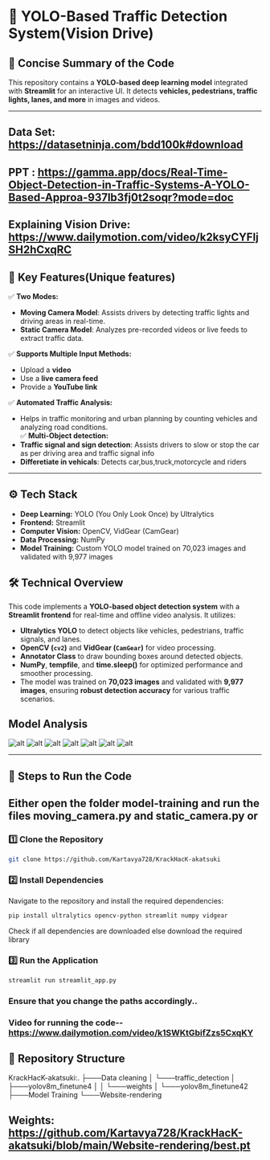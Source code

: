 # 🚦 YOLO-Based Traffic Detection System(Vision Drive)

## 📌 Concise Summary of the Code
This repository contains a **YOLO-based deep learning model** integrated with **Streamlit** for an interactive UI. It detects **vehicles, pedestrians, traffic lights, lanes, and more** in images and videos.

---
## Data Set: https://datasetninja.com/bdd100k#download
## PPT : https://gamma.app/docs/Real-Time-Object-Detection-in-Traffic-Systems-A-YOLO-Based-Approa-937lb3fj0t2soqr?mode=doc
## Explaining Vision Drive: https://www.dailymotion.com/video/k2ksyCYFIjSH2hCxqRC
## 🔑 Key Features(Unique features)


✅ **Two Modes:**  
- **Moving Camera Model**: Assists drivers by detecting traffic lights and driving areas in real-time.  
- **Static Camera Model**: Analyzes pre-recorded videos or live feeds to extract traffic data.  

✅ **Supports Multiple Input Methods:**  
- Upload a **video**  
- Use a **live camera feed**  
- Provide a **YouTube link**  

✅ **Automated Traffic Analysis:**  
- Helps in traffic monitoring and urban planning by counting vehicles and analyzing road conditions.  
✅ **Multi-Object detection:**  
- **Traffic signal and sign detection**: Assists drivers to slow or stop the car as per driving area and traffic signal info  
- **Differetiate in vehicals**: Detects car,bus,truck,motorcycle and riders 
---
## ⚙️ Tech Stack
- **Deep Learning:** YOLO (You Only Look Once) by Ultralytics  
- **Frontend:** Streamlit   
- **Computer Vision:** OpenCV, VidGear (CamGear)  
- **Data Processing:** NumPy  
- **Model Training:** Custom YOLO model trained on 70,023 images and validated with 9,977 images  

## 🛠 Technical Overview
This code implements a **YOLO-based object detection system** with a **Streamlit frontend** for real-time and offline video analysis. It utilizes:

- **Ultralytics YOLO** to detect objects like vehicles, pedestrians, traffic signals, and lanes.  
- **OpenCV (`cv2`)** and **VidGear (`CamGear`)** for video processing.  
- **Annotator Class** to draw bounding boxes around detected objects.  
- **NumPy**, **tempfile**, and **time.sleep()** for optimized performance and smoother processing.  
- The model was trained on **70,023 images** and validated with **9,977 images**, ensuring **robust detection accuracy** for various traffic scenarios.  

## Model Analysis
![alt](https://github.com/Kartavya728/KrackHacK-akatsuki/blob/main/Data%20cleaning/traffic_detection/yolov8m_finetune4/F1_curve.png)
![alt](https://github.com/Kartavya728/KrackHacK-akatsuki/blob/main/Data%20cleaning/traffic_detection/yolov8m_finetune4/PR_curve.png)
![alt](https://github.com/Kartavya728/KrackHacK-akatsuki/blob/main/Data%20cleaning/traffic_detection/yolov8m_finetune4/P_curve.png)
![alt](https://github.com/Kartavya728/KrackHacK-akatsuki/blob/main/Data%20cleaning/traffic_detection/yolov8m_finetune4/R_curve.png)
![alt](https://github.com/Kartavya728/KrackHacK-akatsuki/blob/main/Data%20cleaning/traffic_detection/yolov8m_finetune4/confusion_matrix.px)
![alt](https://github.com/Kartavya728/KrackHacK-akatsuki/blob/main/Data%20cleaning/traffic_detection/yolov8m_finetune4/confusion_matrix_normalized.png)
![alt](https://github.com/Kartavya728/KrackHacK-akatsuki/blob/main/Data%20cleaning/traffic_detection/yolov8m_finetune4/results.png)

---

## 🚀 Steps to Run the Code
## Either open the folder model-training and run the files moving_camera.py and static_camera.py or 
### 1️⃣ Clone the Repository
```bash
git clone https://github.com/Kartavya728/KrackHacK-akatsuki
```
### 2️⃣ Install Dependencies
Navigate to the repository and install the required dependencies:
```bash 
pip install ultralytics opencv-python streamlit numpy vidgear
```
Check if all dependencies are downloaded else download the required library
### 3️⃣ Run the Application
```bash
streamlit run streamlit_app.py
```
### Ensure that you change the paths accordingly..
### Video for running the code-- https://www.dailymotion.com/video/k1SWKtGbifZzs5CxqKY
## 📁 Repository Structure
KrackHacK-akatsuki:.
├───Data cleaning
│   └───traffic_detection
│       ├───yolov8m_finetune4
│       │   └───weights
│       └───yolov8m_finetune42
├───Model Training
└───Website-rendering
## Weights: https://github.com/Kartavya728/KrackHacK-akatsuki/blob/main/Website-rendering/best.pt
